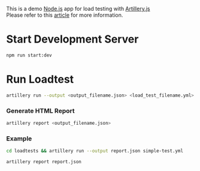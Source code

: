 This is a demo [Node.js](https://nodejs.org/) app for load testing with [Artillery.js](https://www.artillery.io/)\
Please refer to this [article](https://code-b.dev/blog/load-testing-artillery) for more information.

# Start Development Server

```sh
npm run start:dev
```

# Run Loadtest

```sh
artillery run --output <output_filename.json> <load_test_filename.yml>
```

### Generate HTML Report

```sh
artillery report <output_filename.json>
```

### Example

```sh
cd loadtests && artillery run --output report.json simple-test.yml
```

```sh
artillery report report.json
```
